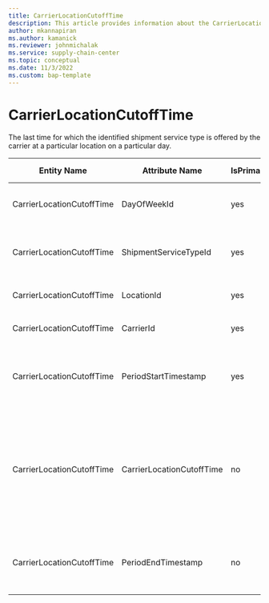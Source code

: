 ```yaml
---
title: CarrierLocationCutoffTime
description: This article provides information about the CarrierLocationCutoffTime entity.
author: mkannapiran
ms.author: kamanick
ms.reviewer: johnmichalak
ms.service: supply-chain-center
ms.topic: conceptual
ms.date: 11/3/2022
ms.custom: bap-template
---
```


# CarrierLocationCutoffTime

The last time for which the identified shipment service type is offered by the carrier at a particular location on a particular day.

| **Entity Name** | **Attribute Name** | **IsPrimaryKey** | **Data Type** | **Data Length** | **Description** |
| --- | --- | --- | --- | --- | --- |
| CarrierLocationCutoffTime | DayOfWeekId | yes | integer | 3 | The unique identifier of a Day Of Week. |
| CarrierLocationCutoffTime | ShipmentServiceTypeId | yes | string | 36 | The unique identifier of a Shipment Service Type. |
| CarrierLocationCutoffTime | LocationId | yes | string | 36 | The unique identifier of a Location. |
| CarrierLocationCutoffTime | CarrierId | yes | string | 36 | The unique identifier of a Carrier. |
| CarrierLocationCutoffTime | PeriodStartTimestamp | yes | timestamp | 8 | The period start timestamp associated with the information. |
| CarrierLocationCutoffTime | CarrierLocationCutoffTime | no | timestamp | 8 | The last time for which the identified shipment service type is offered by the carrier on a particular day. |
| CarrierLocationCutoffTime | PeriodEndTimestamp | no | timestamp | 8 | The period end timestamp associated with the information. |
